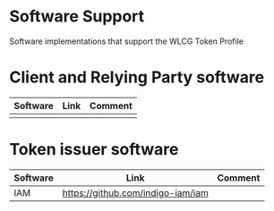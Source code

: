 # Software Support
Software implementations that support the WLCG Token Profile

# Client and Relying Party software

| Software      | Link | Comment  |
| ------------- |------| ---------|
|||


# Token issuer software

| Software      | Link | Comment  |
| ------------- |------| ---------|
| IAM           | https://github.com/indigo-iam/iam |  |
